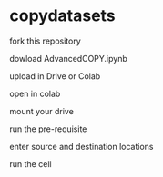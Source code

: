 # copydatasets

fork this repository

dowload AdvancedCOPY.ipynb

upload in Drive or Colab

open in colab

mount your drive

run the pre-requisite

enter source and destination locations

run the cell

